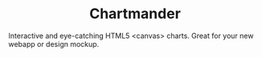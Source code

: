 <h1 align="center">Chartmander</h1>

Interactive and eye-catching HTML5 &lt;canvas> charts. Great for your new webapp or design mockup.
